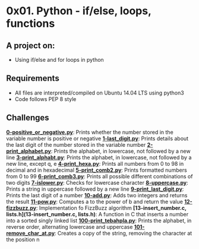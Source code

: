 # 0x01. Python - if/else, loops, functions
  
## A project on:
- Using if/else and for loops in python

## Requirements
- All  files are interpreted/compiled on Ubuntu 14.04 LTS using python3
- Code follows PEP 8 style

## Challenges

**[0-positive_or_negative.py](0-positive_or_negative.py)**: Prints whether the number stored in the variable number is positive or negative
**[1-last_digit.py](1-last_digit.py)**: Prints details about the last digit of the number stored in the variable number
**[2-print_alphabet.py](2-print_alphabet.py)**: Prints the alphabet, in lowercase, not followed by a new line
**[3-print_alphabt.py](3-print_alphabt.py)**: Prints the alphabet, in lowercase, not followed by a new line, except q, e
**[4-print_hexa.py](4-print_hexa.py)**: Prints all numbers from 0 to 98 in decimal and in hexadecimal 
**[5-print_comb2.py](5-print_comb2.py)**: Prints formatted numbers from 0 to 99
**[6-print_comb3.py](6-print_comb3.py)**: Prints all possible different combinations of two digits
**[7-islower.py](7-islower.py)**: Checks for lowercase character
**[8-uppercase.py](8-uppercase.py)**: Prints a string in uppercase followed by a new line
**[9-print_last_digit.py](9-print_last_digit.py)**: Prints the last digit of a number
**[10-add.py](10-add.py)**: Adds two integers and returns the result
**[11-pow.py](11-pow.py)**: Computes a to the power of b and return the value
**[12-fizzbuzz.py](12-fizzbuzz.py)**: Implementation fo FizzBuzz algorithm
**[13-insert_number.c, lists.h](13-insert_number.c, lists.h)**: A function in C that inserts a number into a sorted singly linked list
**[100-print_tebahpla.py](100-print_tebahpla.py)**: Prints the alphabet, in reverse order, alternating lowercase and uppercase
**[101-remove_char_at.py](101-remove_char_at.py)**: Creates a copy of the string, removing the character at the position n 
